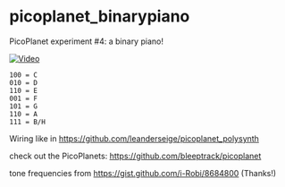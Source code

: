 # picoplanet_binarypiano

PicoPlanet experiment #4: a binary piano!

[![Video](https://img.youtube.com/vi/c3NqgCcYP1c/0.jpg)](https://www.youtube.com/watch?v=c3NqgCcYP1c)

```
100 = C
010 = D
110 = E
001 = F
101 = G 
110 = A
111 = B/H
```

Wiring like in https://github.com/leanderseige/picoplanet_polysynth

check out the PicoPlanets: https://github.com/bleeptrack/picoplanet

tone frequencies from https://gist.github.com/i-Robi/8684800 (Thanks!)


